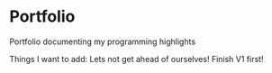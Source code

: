 # Portfolio
Portfolio documenting my programming highlights

Things I want to add:
Lets not get ahead of ourselves! Finish V1 first!
